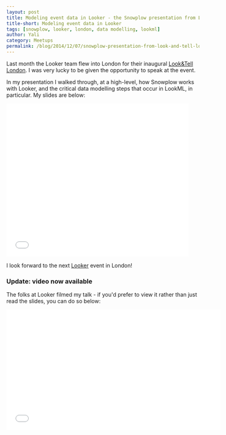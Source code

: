 ```yaml
---
layout: post
title: Modeling event data in Looker - the Snowplow presentation from Look&Tell London, November 2014
title-short: Modeling event data in Looker
tags: [snowplow, looker, london, data modelling, lookml]
author: Yali
category: Meetups
permalink: /blog/2014/12/07/snowplow-presentation-from-look-and-tell-london-event-november-2014
---
```


Last month the Looker team flew into London for their inaugural [Look&Tell London][looker-london]. I was very lucky to be given the opportunity to speak at the event.

In my presentation I walked through, at a high-level, how Snowplow works with Looker, and the critical data modelling steps that occur in LookML, in particular. My slides are below:

<div class="iframe-container">
    <iframe src="//www.slideshare.net/slideshow/embed_code/42474391" width="476" height="400" frameborder="0" marginwidth="0" marginheight="0" scrolling="no">    </iframe>
</div>

<!--more-->

I look forward to the next [Looker][looker] event in London!

### Update: video now available

The folks at Looker filmed my talk - if you'd prefer to view it rather than just read the slides, you can do so below:

<div class="iframe-container">
    <iframe width="560" height="315" src="//www.youtube.com/embed/IChgdZXcAJs" frameborder="0" allowfullscreen>    </iframe>
</div>

[looker-london]: http://www.looker.com/events/london
[looker]: http://www.looker.com/
